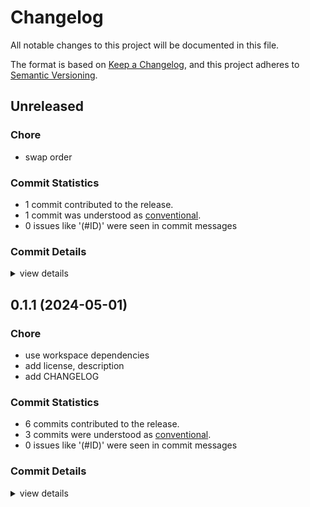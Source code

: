 # Changelog

All notable changes to this project will be documented in this file.

The format is based on [Keep a Changelog](https://keepachangelog.com/en/1.0.0/),
and this project adheres to [Semantic Versioning](https://semver.org/spec/v2.0.0.html).

## Unreleased

### Chore

 - <csr-id-4fd4978b9cd8b6a13d16fe4e69b710713341c9c9/> swap order

### Commit Statistics

<csr-read-only-do-not-edit/>

 - 1 commit contributed to the release.
 - 1 commit was understood as [conventional](https://www.conventionalcommits.org).
 - 0 issues like '(#ID)' were seen in commit messages

### Commit Details

<csr-read-only-do-not-edit/>

<details><summary>view details</summary>

 * **Uncategorized**
    - Swap order ([`4fd4978`](https://github.com/brooksmtownsend/smart-releaser-demo/commit/4fd4978b9cd8b6a13d16fe4e69b710713341c9c9))
</details>

## 0.1.1 (2024-05-01)

<csr-id-b138bfd923a647da950fce2ac8910c5576bea9d1/>
<csr-id-6a4175457c0005e2cee7b7f7179541eee8c4a8f4/>
<csr-id-cf11bf4da4533629af8076901845dad8dc76d4e5/>

### Chore

 - <csr-id-b138bfd923a647da950fce2ac8910c5576bea9d1/> use workspace dependencies
 - <csr-id-6a4175457c0005e2cee7b7f7179541eee8c4a8f4/> add license, description
 - <csr-id-cf11bf4da4533629af8076901845dad8dc76d4e5/> add CHANGELOG

### Commit Statistics

<csr-read-only-do-not-edit/>

 - 6 commits contributed to the release.
 - 3 commits were understood as [conventional](https://www.conventionalcommits.org).
 - 0 issues like '(#ID)' were seen in commit messages

### Commit Details

<csr-read-only-do-not-edit/>

<details><summary>view details</summary>

 * **Uncategorized**
    - Release brooksmtownsend-smartrelease-demo-mylibc v0.1.1, brooksmtownsend-smartrelease-demo-mylibb v0.1.1, brooksmtownsend-smartrelease-demo-myliba v0.2.0, brooksmtownsend-smartrelease-demo-mybin v0.2.0, safety bump brooksmtownsend-smartrelease-demo-mybin v0.2.0 ([`17245da`](https://github.com/brooksmtownsend/smart-releaser-demo/commit/17245da9b8314f93de4d5b9bc699fe8f00f60400))
    - Use workspace dependencies ([`b138bfd`](https://github.com/brooksmtownsend/smart-releaser-demo/commit/b138bfd923a647da950fce2ac8910c5576bea9d1))
    - Add license, description ([`6a41754`](https://github.com/brooksmtownsend/smart-releaser-demo/commit/6a4175457c0005e2cee7b7f7179541eee8c4a8f4))
    - Adjusting changelogs prior to release of brooksmtownsend-smartrelease-demo-mylibc v0.1.0, brooksmtownsend-smartrelease-demo-mylibb v0.1.0, brooksmtownsend-smartrelease-demo-myliba v0.1.0, brooksmtownsend-smartrelease-demo-mybin v0.1.0 ([`dcc736c`](https://github.com/brooksmtownsend/smart-releaser-demo/commit/dcc736cdfe4bf16b8def9bbae52398b0dc82d66d))
    - Add CHANGELOG ([`cf11bf4`](https://github.com/brooksmtownsend/smart-releaser-demo/commit/cf11bf4da4533629af8076901845dad8dc76d4e5))
    - Initial commit ([`7a18cd2`](https://github.com/brooksmtownsend/smart-releaser-demo/commit/7a18cd2c94aa6209f2664ed70605078abea980a4))
</details>

